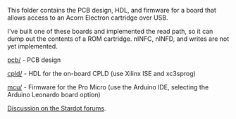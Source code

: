 This folder contains the PCB design, HDL, and firmware for a board
that allows access to an Acorn Electron cartridge over USB.

I've built one of these boards and implemented the read path, so it
can dump out the contents of a ROM cartridge.  nINFC, nINFD, and
writes are not yet implemented.

[pcb/](pcb/) - PCB design

[cpld/](cpld/) - HDL for the on-board CPLD (use Xilinx ISE and
xc3sprog)

[mcu/](mcu/) - Firmware for the Pro Micro (use the Arduino IDE,
selecting the Arduino Leonardo board option)

[Discussion on the Stardot forums](http://stardot.org.uk/forums/viewtopic.php?f=3&t=12964).
